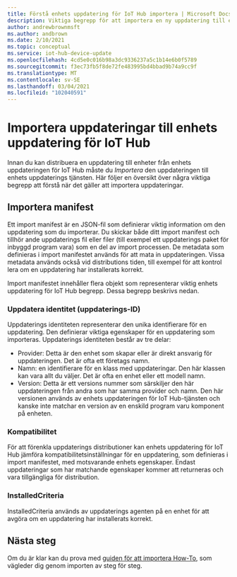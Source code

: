```yaml
---
title: Förstå enhets uppdatering för IoT Hub importera | Microsoft Docs
description: Viktiga begrepp för att importera en ny uppdatering till enhets uppdatering för IoT Hub.
author: andrewbrownmsft
ms.author: andbrown
ms.date: 2/10/2021
ms.topic: conceptual
ms.service: iot-hub-device-update
ms.openlocfilehash: 4cd5e0c016b98a3dc9336237a5c1b14e6b0f5789
ms.sourcegitcommit: f3ec73fb5f8de72fe483995bd4bbad9b74a9cc9f
ms.translationtype: MT
ms.contentlocale: sv-SE
ms.lasthandoff: 03/04/2021
ms.locfileid: "102040591"
---
```

# <a name="importing-updates-into-device-update-for-iot-hub"></a>Importera uppdateringar till enhets uppdatering för IoT Hub
Innan du kan distribuera en uppdatering till enheter från enhets uppdateringen för IoT Hub måste du _Importera_ den uppdateringen till enhets uppdaterings tjänsten. Här följer en översikt över några viktiga begrepp att förstå när det gäller att importera uppdateringar.

## <a name="import-manifest"></a>Importera manifest

Ett import manifest är en JSON-fil som definierar viktig information om den uppdatering som du importerar. Du skickar både ditt import manifest och tillhör ande uppdaterings fil eller filer (till exempel ett uppdaterings paket för inbyggd program vara) som en del av import processen. De metadata som definieras i import manifestet används för att mata in uppdateringen. Vissa metadata används också vid distributions tiden, till exempel för att kontrol lera om en uppdatering har installerats korrekt.

Import manifestet innehåller flera objekt som representerar viktig enhets uppdatering för IoT Hub begrepp. Dessa begrepp beskrivs nedan.

### <a name="update-identity-update-id"></a>Uppdatera identitet (uppdaterings-ID)

Uppdaterings identiteten representerar den unika identifierare för en uppdatering. Den definierar viktiga egenskaper för en uppdatering som importeras. Uppdaterings identiteten består av tre delar:
* Provider: Detta är den enhet som skapar eller är direkt ansvarig för uppdateringen. Det är ofta ett företags namn.
* Namn: en identifierare för en klass med uppdateringar. Den här klassen kan vara allt du väljer. Det är ofta en enhet eller ett modell namn.
* Version: Detta är ett versions nummer som särskiljer den här uppdateringen från andra som har samma provider och namn. Den här versionen används av enhets uppdateringen för IoT Hub-tjänsten och kanske inte matchar en version av en enskild program varu komponent på enheten. 

### <a name="compatibility"></a>Kompatibilitet

För att förenkla uppdaterings distributioner kan enhets uppdatering för IoT Hub jämföra kompatibilitetsinställningar för en uppdatering, som definieras i import manifestet, med motsvarande enhets egenskaper. Endast uppdateringar som har matchande egenskaper kommer att returneras och vara tillgängliga för distribution.

### <a name="installedcriteria"></a>InstalledCriteria

InstalledCriteria används av uppdaterings agenten på en enhet för att avgöra om en uppdatering har installerats korrekt.


## <a name="next-steps"></a>Nästa steg

Om du är klar kan du prova med [guiden för att importera How-To](./import-update.md), som vägleder dig genom importen av steg för steg.


